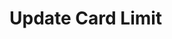 # Update Card Limit

<api-endpoint openapi-path="../../OpenApi/user.openapi.yaml" method="PUT" endpoint="/api/v1/cards/{id}/limit"/>